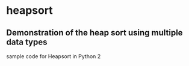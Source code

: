 # heapsort

## Demonstration of the heap sort using multiple data types

sample code for Heapsort in Python 2
